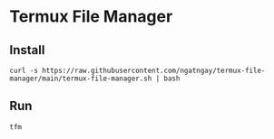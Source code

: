 # Termux File Manager

## Install

```
curl -s https://raw.githubusercontent.com/ngatngay/termux-file-manager/main/termux-file-manager.sh | bash
```

## Run

```
tfm
```

